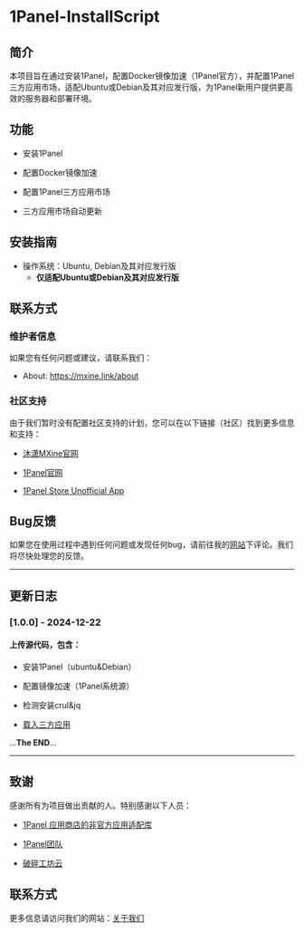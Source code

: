# 1Panel-InstallScript
## 简介
本项目旨在通过安装1Panel，配置Docker镜像加速（1Panel官方），并配置1Panel三方应用市场，适配Ubuntu或Debian及其对应发行版，为1Panel新用户提供更高效的服务器和部署环境。

## 功能

- 安装1Panel

- 配置Docker镜像加速

- 配置1Panel三方应用市场

- 三方应用市场自动更新

## 安装指南
- 操作系统：Ubuntu, Debian及其对应发行版
  - **仅适配Ubuntu或Debian及其对应发行版**

## 联系方式
### 维护者信息
如果您有任何问题或建议，请联系我们：
- About: https://mxine.link/about
### 社区支持
由于我们暂时没有配置社区支持的计划，您可以在以下链接（社区）找到更多信息和支持：

- [沐潇MXine官网](https://mxine.link)

- [1Panel官网](https://1panel.cn)

- [1Panel Store Unofficial App](https://1p.131.gs)

## Bug反馈
如果您在使用过程中遇到任何问题或发现任何bug，请前往我的[网站](https://mxine.link/links)下评论。我们将尽快处理您的反馈。

---

## 更新日志
### [1.0.0] - 2024-12-22
#### 上传源代码，包含：

- 安装1Panel（ubuntu&Debian）

- 配置镜像加速（1Panel系统源）

- 检测安装crul&jq

- [载入三方应用](https://1p.131.gs "@包子叔")

...**The END**...

---

## 致谢
感谢所有为项目做出贡献的人。特别感谢以下人员：

- [1Panel 应用商店的非官方应用适配库](https://github.com/okxlin/appstore)

- [1Panel团队](https://1panel.cn)

- [破碎工坊云](www.crush.work)

## 联系方式
更多信息请访问我们的网站：[关于我们](https://mxine.link/about)
